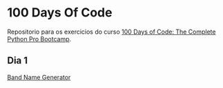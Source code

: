 # 100 Days Of Code

Repositorio para os exercicios do curso [100 Days of Code: The Complete Python Pro Bootcamp](https://www.udemy.com/course/100-days-of-code/?couponCode=KEEPLEARNING).

## Dia 1

[Band Name Generator](/day-01/main-01.py)